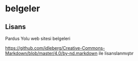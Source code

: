 # belgeler

## Lisans

Pardus Yolu web sitesi belgeleri

https://github.com/idleberg/Creative-Commons-Markdown/blob/master/4.0/by-nd.markdown ile lisanslanmıştır


